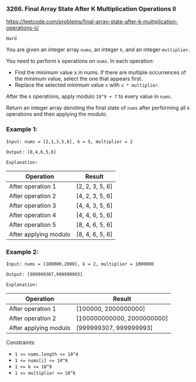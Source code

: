 ### 3266. Final Array State After K Multiplication Operations II

https://leetcode.com/problems/final-array-state-after-k-multiplication-operations-ii/

`Hard`

You are given an integer array `nums`, an integer `k`, and an integer `multiplier`.

You need to perform `k` operations on `nums`. In each operation:

* Find the minimum value x in nums. If there are multiple occurrences of the minimum value, select the one that appears first.
* Replace the selected minimum value `x` with `x * multiplier`.

After the `k` operations, apply modulo `10^9 + 7` to every value in `nums`.

Return an integer array denoting the final state of `nums` after performing all `k` operations and then applying the modulo.

### Example 1:
```
Input: nums = [2,1,3,5,6], k = 5, multiplier = 2

Output: [8,4,6,5,6]

Explanation:
```
|Operation|	Result|
| -------- | ------- |
|After operation 1|	[2, 2, 3, 5, 6]|
|After operation 2|	[4, 2, 3, 5, 6]|
|After operation 3|	[4, 4, 3, 5, 6]|
|After operation 4|	[4, 4, 6, 5, 6]|
|After operation 5|	[8, 4, 6, 5, 6]|
|After applying modulo|	[8, 4, 6, 5, 6]|


### Example 2:
```
Input: nums = [100000,2000], k = 2, multiplier = 1000000

Output: [999999307,999999993]

Explanation:
```
|Operation|	Result|
| -------- | ------- |
|After operation 1|	[100000, 2000000000]|
|After operation 2|	[100000000000, 2000000000]|
|After applying modulo|	[999999307, 999999993]|


Constraints:

* `1 <= nums.length <= 10^4`
* `1 <= nums[i] <= 10^9`
* `1 <= k <= 10^9`
* `1 <= multiplier <= 10^6`